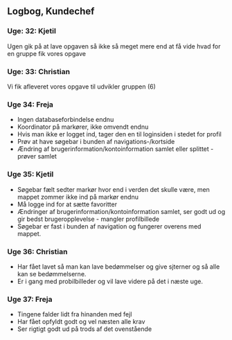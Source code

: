 ## Logbog, Kundechef

### Uge: 32: Kjetil

Ugen gik på at lave opgaven så ikke så meget mere end at få vide hvad for en gruppe fik vores opgave

### Uge: 33: Christian

Vi fik afleveret vores opgave til udvikler gruppen (6)

### Uge 34: Freja

* Ingen databaseforbindelse endnu  
* Koordinator på markører, ikke omvendt endnu  
* Hvis man ikke er logget ind, tager den en til loginsiden i stedet for profil  
* Prøv at have søgebar i bunden af navigations-/kortside  
* Ændring af brugerinformation/kontoinformation samlet eller splittet \- prøver samlet

### Uge 35: Kjetil

* Søgebar fælt sedter markør hvor end i verden det skulle være, men mappet zommer ikke ind på markør endnu  
* Må logge ind for at sætte favoritter  
* Ændringer af brugerinformation/kontoinformation samlet, ser godt ud og gir bedst brugeropplevelse \- mangler profilbillede  
* Søgebar er fast i bunden af navigation og fungerer overens med mappet.

### Uge 36: Christian

* Har fået lavet så man kan lave bedømmelser og give sjterner og så alle kan se bedømmelserne.  
* Er i gang med probilbilleder og vil lave videre på det i næste uge.

    

### Uge 37: Freja

* Tingene falder lidt fra hinanden med fejl  
* Har fået opfyldt godt og vel næsten alle krav  
* Ser rigtigt godt ud på trods af det ovenstående

